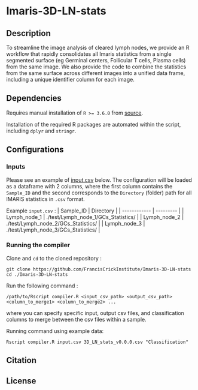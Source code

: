 # Imaris-3D-LN-stats

## Description

To streamline the image analysis of cleared lymph nodes, we provide an R workflow that rapidly consolidates all Imaris statistics from a single segmented surface (eg Germinal centers, Follicular T cells, Plasma cells) from the same image. We also provide the code to combine the statistics from the same surface across different images into a unified data frame, including a unique identifier column for each image.

## Dependencies  

Requires manual installation of `R >= 3.6.0` from [source](https://cran.r-project.org/).  
  
Installation of the required R packages are automated within the script, including `dplyr` and `stringr`.

## Configurations  
  
### Inputs  

Please see an example of [input.csv](input.csv) below. The configuration will be loaded as a dataframe with 2 columns, where the first column contains the `Sample_ID` and the second corresponds to the `Directory` (folder) path for all IMARIS statistics in `.csv` format.  
  
Example `input.csv` :
| Sample_ID    | Directory |
| ------------ | --------- |
| Lymph_node_1 | ./test/Lymph_node_1/GCs_Statistics/ |
| Lymph_node_2 | ./test/Lymph_node_2/GCs_Statistics/ |
| Lymph_node_3 | ./test/Lymph_node_3/GCs_Statistics/ |

### Running the compiler

Clone and `cd` to the cloned repository :
```
git clone https://github.com/FrancisCrickInstitute/Imaris-3D-LN-stats
cd ./Imaris-3D-LN-stats
```

Run the following command :

```
/path/to/Rscript compiler.R <input_csv_path> <output_csv_path> <column_to_merge1> <column_to_merge2> ...
```
where you can specify specific input, output csv files, and classification columns to merge between the csv files within a sample.

Running command using example data: 

```
Rscript compiler.R input.csv 3D_LN_stats_v0.0.0.csv "Classification" 
```


## Citation



## License
